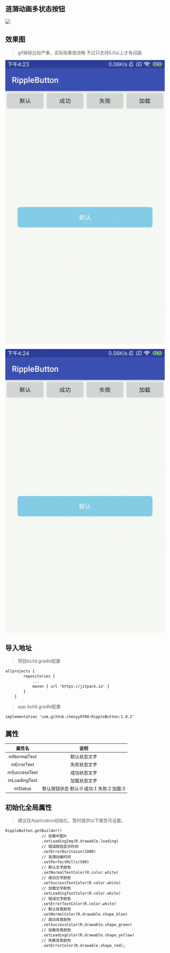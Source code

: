 ## 涟漪动画多状态按钮


[![](https://jitpack.io/v/chenyy0708/RippleButton.svg)](https://jitpack.io/#chenyy0708/RippleButton)


## 效果图

> gif掉帧比较严重，实际效果很流畅  不过只支持5.0以上才有动画

![示例图1](https://github.com/chenyy0708/RippleButton/blob/master/img/%E5%A4%9A%E7%8A%B6%E6%80%81%E6%8C%89%E9%92%AE%E5%88%87%E6%8D%A2.gif)

![示例图2](https://github.com/chenyy0708/RippleButton/blob/5fb2ee8abd6c20447dc818330063e6d0e8b0c821/img/%E5%A4%9A%E7%8A%B6%E6%80%81%E6%8C%89%E9%92%AE%E7%82%B9%E5%87%BB.gif)


## 导入地址


> 项目build.gradle配置

```
allprojects {
		repositories {
			...
			maven { url 'https://jitpack.io' }
		}
	}
```

> app build.gradle配置

```
implementation 'com.github.chenyy0708:RippleButton:1.0.2'
```

## 属性

| 属性名                |  说明 |
| :----------------: |:-------------:|
| mNormalText     |  默认状态文字 |
| mErrorText     |  失败状态文字 |
| mSuccessText     |  成功状态文字 |
| mLoadingText     |  加载状态文字 |
| mStatus     |  默认按钮状态   默认:0  成功:1 失败:2 加载:3  |

## 初始化全局属性

> 建议在Application初始化，暂时提供以下属性可设置。

```
RippleButton.getBuilder()
                // 加载中图片
                .setLoadingImg(R.drawable.loading)
                // 错误按钮显示时间
                .setErrorDuritaion(1000)
                // 涟漪动画时间
                .setPerfectMills(500)
                // 默认文字颜色
                .setNormalTextColor(R.color.white)
                // 成功文字颜色
                .setSuccessTextColor(R.color.white)
                // 加载文字颜色
                .setLoadingTextColor(R.color.white)
                // 错误文字颜色
                .setErrorTextColor(R.color.white)
                // 默认背景颜色
                .setNormalColor(R.drawable.shape_blue)
                // 成功背景颜色
                .setSuccessColor(R.drawable.shape_green)
                // 加载背景颜色
                .setLoadingColor(R.drawable.shape_yellow)
                // 失敗背景颜色
                .setErrorColor(R.drawable.shape_red);
```
